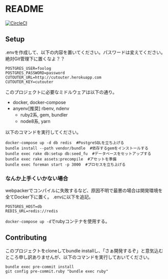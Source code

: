# README

[![CircleCI](https://circleci.com/gh/2017pro02/medical-web.svg?style=svg)](https://circleci.com/gh/2017pro02/medical-web)

## Setup
.envを作成して、以下の内容を置いてください。パスワードは変えてください。絶対Git管理下に置くなよ？？
```
POSTGRES_USER=foolog
POSTGRES_PASSWORD=password
CUTOUTER_URL=http://cutouter.herokuapp.com
CUTOUTER_KEY=cutouter
```

このプロジェクトに必要なミドルウェアは以下の通り。
* docker, docker-compose
* anyenv[推奨] rbenv, ndenv
  * ruby2系, gem, bundler
  * node8系, yarn

以下のコマンドを実行してください。
```shell
docker-compose up -d db redis  #PostgreSQLを立ち上げる
bundle install --path vendor/bundle  #依存するgemをインストールする
bundle exec rake db:setup db:seed_fu  #データベースをセットアップする
bundle exec rake assets:precompile  #アセットを準備
bundle exec foreman start -p 3000  #プロセスを立ち上げる
```

### なんか上手くいかない場合
webpackerでコンパイルに失敗するなど、原因不明で最悪の場合は開発環境を全てDocker下に置く。
.envに以下を追記。
```
POSTGRES_HOST=db
REDIS_URL=redis://redis
```
`docker-compose up -d`でrubyコンテナを使用する。


## Contributing
このプロジェクトをcloneしてbundle installし、「さぁ開発するぞ」と意気込むところ申し訳ありませんが、以下のコマンドを実行しておいてください。
```shell
bundle exec pre-commit install
git config pre-commit.ruby "bundle exec ruby"
```
